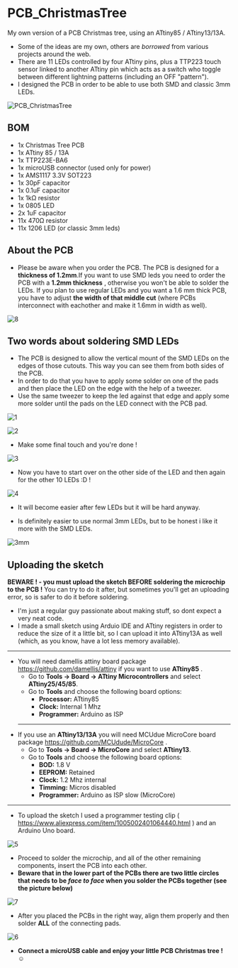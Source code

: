 # PCB_ChristmasTree

My own version of a PCB Christmas tree, using an ATtiny85 / ATtiny13/13A.

- Some of the ideas are my own, others are _borrowed_ from various projects around the web.
- There are 11 LEDs controlled by four ATtiny pins, plus a TTP223 touch sensor linked to another ATtiny pin which acts as a switch who toggle between different lightning patterns (including an OFF "pattern").
- I designed the PCB in order to be able to use both SMD and classic 3mm LEDs.

![PCB_ChristmasTree](https://user-images.githubusercontent.com/33284097/145599348-2ee62fd5-432d-4f92-88df-88caba1b6874.gif)

## BOM 

- 1x Christmas Tree PCB
- 1x ATtiny 85 / 13A
- 1x TTP223E-BA6
- 1x microUSB connector (used only for power)
- 1x AMS1117 3.3V SOT223
- 1x 30pF capacitor
- 1x 0.1uF capacitor
- 1x 1kΩ resistor
- 1x 0805 LED
- 2x 1uF capacitor
- 11x 470Ω resistor
- 11x 1206 LED (or classic 3mm leds)

 ## About the PCB
 
- Please be aware when you order the PCB. The PCB is designed for a **thickness of 1.2mm**.If you want to use SMD leds you need to order the PCB with a **1.2mm thickness** , otherwise you won't be able to solder the LEDs. If you plan to use regular LEDs and you want a 1.6 mm thick PCB, you have to adjust **the width of that middle cut** (where PCBs interconnect with eachother and make it 1.6mm in width as well).

![8](https://user-images.githubusercontent.com/33284097/145671972-7d71fac2-ec73-46ed-a595-982298f65a97.jpeg)

 
 ## Two words about soldering SMD LEDs
 
- The PCB is designed to allow the vertical mount of the SMD LEDs on the edges of those cutouts. This way you can see them from both sides of the PCB.
- In order to do that you have to apply some solder on one of the pads and then place the LED on the edge with the help of a tweezer.
 - Use the same tweezer to keep the led against that edge and apply some more solder until the pads on the LED connect with the PCB pad. 
 
 ![1](https://user-images.githubusercontent.com/33284097/145580714-597fc16f-fdea-422a-a43f-3ff2a5e16f6b.jpeg)
  
 ![2](https://user-images.githubusercontent.com/33284097/145580819-ba80ed19-8baa-4e0d-b862-c0c5cefcba12.jpeg)
 
 - Make some final touch and you're done ! 

 ![3](https://user-images.githubusercontent.com/33284097/145580881-8666a608-05f6-4b3a-ad52-8d6e7d0e8b59.jpeg)

 - Now you have to start over on the other side of the LED and then again for the other 10 LEDs :D !

 ![4](https://user-images.githubusercontent.com/33284097/145580998-8b2ee41b-caf5-4cb1-81a2-4e128e31540a.jpeg)

 - It will become easier after few LEDs but it will be hard anyway.
 
 - Is definitely easier to use normal 3mm LEDs, but to be honest i like it more with the SMD LEDs.
 
 ![3mm](https://user-images.githubusercontent.com/33284097/145581015-fbfd24c9-448b-4595-a6d0-730f812f5741.jpeg)



 ## Uploading the sketch
 
 
**BEWARE ! - you must upload the sketch BEFORE soldering the microchip to the PCB !** 
You can try to do it after, but sometimes you'll get an uploading error, so is safer to do it before soldering.

 - I'm just a regular guy passionate about making stuff, so dont expect a very neat code. 
 - I made a small sketch using Arduio IDE and ATtiny registers in order to reduce the size of it a little bit, so I can upload it into ATtiny13A as well (which, as you know, have a lot less memory available).
 - --------------------------------------------------
  - You will need damellis attiny board package https://github.com/damellis/attiny if you want to use **ATtiny85** .
    - Go to **Tools -> Board -> ATtiny Microcontrollers** and select **ATtiny25/45/85**.
    - Go to **Tools** and choose the following board options:
      - **Processor:** ATtiny85
      - **Clock:** Internal 1 Mhz
      - **Programmer:** Arduino as ISP
    - --------------------------------------------------
  - If you use an **ATtiny13/13A** you will need MCUdue MicroCore board package https://github.com/MCUdude/MicroCore .
    - Go to **Tools -> Board -> MicroCore** and select **ATtiny13**.
    - Go to **Tools** and choose the following board options:
      - **BOD:** 1.8 V
      - **EEPROM:** Retained
      - **Clock:** 1.2 Mhz internal
      - **Timming:** Micros disabled
      - **Programmer:** Arduino as ISP slow (MicroCore)
  - --------------------------------------------------
  
- To upload the sketch I used a programmer testing clip ( https://www.aliexpress.com/item/1005002401064440.html ) and an Arduino Uno board.

![5](https://user-images.githubusercontent.com/33284097/145583569-b59e9766-1832-4188-b715-24c346c8e05d.jpeg)

 - Proceed to solder the microchip, and all of the other remaining components, insert the PCB into each other.
 - **Beware that in the lower part of the PCBs there are two little circles that needs to be _face to face_ when you solder the PCBs together (see the picture below)** 
 
![7](https://user-images.githubusercontent.com/33284097/145625428-3a7c118d-9201-4078-b927-46d33bdeb2f6.jpeg)

- After you placed the PCBs in the right way, align them properly and then solder **ALL** of the connecting pads.

![6](https://user-images.githubusercontent.com/33284097/145626576-d5d8aa6d-4edb-4404-9ec8-0659f093521a.jpg)

- **Connect a microUSB cable and enjoy your little PCB Christmas tree !** ☺




